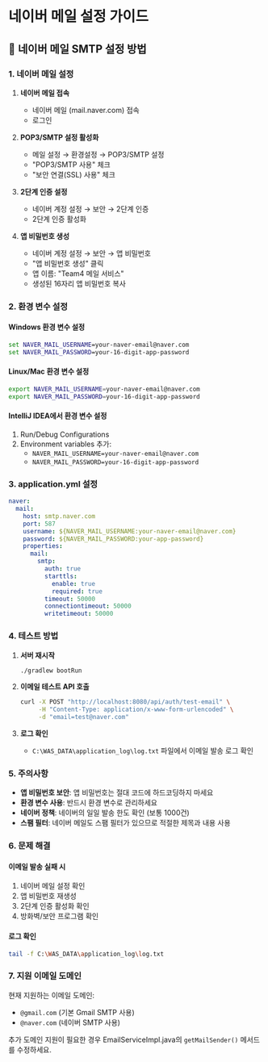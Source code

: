# 네이버 메일 설정 가이드

## 📧 네이버 메일 SMTP 설정 방법

### 1. 네이버 메일 설정

1. **네이버 메일 접속**

   - 네이버 메일 (mail.naver.com) 접속
   - 로그인

2. **POP3/SMTP 설정 활성화**

   - 메일 설정 → 환경설정 → POP3/SMTP 설정
   - "POP3/SMTP 사용" 체크
   - "보안 연결(SSL) 사용" 체크

3. **2단계 인증 설정**

   - 네이버 계정 설정 → 보안 → 2단계 인증
   - 2단계 인증 활성화

4. **앱 비밀번호 생성**
   - 네이버 계정 설정 → 보안 → 앱 비밀번호
   - "앱 비밀번호 생성" 클릭
   - 앱 이름: "Team4 메일 서비스"
   - 생성된 16자리 앱 비밀번호 복사

### 2. 환경 변수 설정

#### Windows 환경 변수 설정

```cmd
set NAVER_MAIL_USERNAME=your-naver-email@naver.com
set NAVER_MAIL_PASSWORD=your-16-digit-app-password
```

#### Linux/Mac 환경 변수 설정

```bash
export NAVER_MAIL_USERNAME=your-naver-email@naver.com
export NAVER_MAIL_PASSWORD=your-16-digit-app-password
```

#### IntelliJ IDEA에서 환경 변수 설정

1. Run/Debug Configurations
2. Environment variables 추가:
   - `NAVER_MAIL_USERNAME=your-naver-email@naver.com`
   - `NAVER_MAIL_PASSWORD=your-16-digit-app-password`

### 3. application.yml 설정

```yaml
naver:
  mail:
    host: smtp.naver.com
    port: 587
    username: ${NAVER_MAIL_USERNAME:your-naver-email@naver.com}
    password: ${NAVER_MAIL_PASSWORD:your-app-password}
    properties:
      mail:
        smtp:
          auth: true
          starttls:
            enable: true
            required: true
          timeout: 50000
          connectiontimeout: 50000
          writetimeout: 50000
```

### 4. 테스트 방법

1. **서버 재시작**

   ```bash
   ./gradlew bootRun
   ```

2. **이메일 테스트 API 호출**

   ```bash
   curl -X POST "http://localhost:8080/api/auth/test-email" \
        -H "Content-Type: application/x-www-form-urlencoded" \
        -d "email=test@naver.com"
   ```

3. **로그 확인**
   - `C:\WAS_DATA\application_log\log.txt` 파일에서 이메일 발송 로그 확인

### 5. 주의사항

- **앱 비밀번호 보안**: 앱 비밀번호는 절대 코드에 하드코딩하지 마세요
- **환경 변수 사용**: 반드시 환경 변수로 관리하세요
- **네이버 정책**: 네이버의 일일 발송 한도 확인 (보통 1000건)
- **스팸 필터**: 네이버 메일도 스팸 필터가 있으므로 적절한 제목과 내용 사용

### 6. 문제 해결

#### 이메일 발송 실패 시

1. 네이버 메일 설정 확인
2. 앱 비밀번호 재생성
3. 2단계 인증 활성화 확인
4. 방화벽/보안 프로그램 확인

#### 로그 확인

```bash
tail -f C:\WAS_DATA\application_log\log.txt
```

### 7. 지원 이메일 도메인

현재 지원하는 이메일 도메인:

- `@gmail.com` (기본 Gmail SMTP 사용)
- `@naver.com` (네이버 SMTP 사용)

추가 도메인 지원이 필요한 경우 EmailServiceImpl.java의 `getMailSender()` 메서드를 수정하세요.
